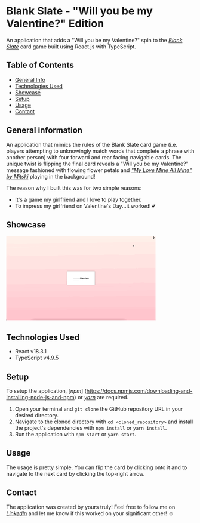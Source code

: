 # Blank Slate - "Will you be my Valentine?" Edition

An application that adds a "Will you be my Valentine?" spin to the [_Blank Slate_](https://theop.games/products/blank-slate-challenge?srsltid=AfmBOoofVi_J1ulslUaqVSaP3u2QElHsn-cFQ1h0CKzxXwbOVdQpLMtP) card game built using React.js with TypeScript.

## Table of Contents
* [General Info](#general-information)
* [Technologies Used](#technologies-used)
* [Showcase](#screenshots)
* [Setup](#setup)
* [Usage](#usage)
* [Contact](#contact)

## General information

An application that mimics the rules of the Blank Slate card game (i.e. players attempting to unknowingly match words that complete a phrase with another person) with four forward and rear facing navigable cards. The unique twist is flipping the final card reveals a "Will you be my Valentine?" message fashioned with flowing flower petals and [_"My Love Mine All Mine" by Mitski_](https://www.youtube.com/watch?v=CwGbMYLjIpQ) playing in the background! 

The reason why I built this was for two simple reasons:
* It's a game my girlfriend and I love to play together.
* To impress my girlfriend on Valentine's Day...it worked! :two_hearts:

## Showcase
![Example gif](./public/application_showcase.gif)

## Technologies Used

* React v18.3.1
* TypeScript v4.9.5

## Setup

To setup the application, [_npm_] (https://docs.npmjs.com/downloading-and-installing-node-js-and-npm) or [_yarn_](https://classic.yarnpkg.com/lang/en/docs/install/#mac-stable) are required.

1. Open your terminal and `git clone` the GitHub repository URL in your desired directory.
2. Navigate to the cloned directory with `cd <cloned_repository>` and install the project's dependencies with `npm install` or `yarn install`.
3. Run the application with `npm start` or `yarn start`.

## Usage

The usage is pretty simple. You can flip the card by clicking onto it and to navigate to the next card by clicking the top-right arrow.

## Contact

The application was created by yours truly! Feel free to follow me on [_LinkedIn_](https://www.linkedin.com/in/ahmed-gorashi-546447b5/) and let me know if this worked on your significant other! :relaxed:

